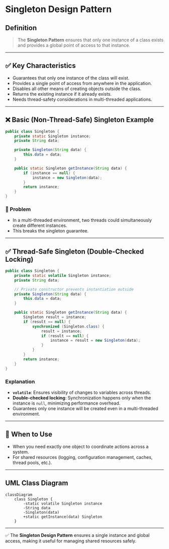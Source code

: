 # Singleton Design Pattern

## Definition
> The **Singleton Pattern** ensures that only one instance of a class exists and provides a global point of access to that instance.

---

## ✅ Key Characteristics
- Guarantees that only one instance of the class will exist.  
- Provides a single point of access from anywhere in the application.  
- Disables all other means of creating objects outside the class.  
- Returns the existing instance if it already exists.  
- Needs thread-safety considerations in multi-threaded applications.  

---

## ❌ Basic (Non-Thread-Safe) Singleton Example
```java
public class Singleton {
    private static Singleton instance;
    private String data;

    private Singleton(String data) {
        this.data = data;
    }

    public static Singleton getInstance(String data) {
        if (instance == null) {
            instance = new Singleton(data);
        }
        return instance;
    }
}
```

### 🚨 Problem
- In a multi-threaded environment, two threads could simultaneously create different instances.  
- This breaks the singleton guarantee.

---

## ✅ Thread-Safe Singleton (Double-Checked Locking)
```java
public class Singleton {
    private static volatile Singleton instance; 
    private String data;

    // Private constructor prevents instantiation outside
    private Singleton(String data) {
        this.data = data;
    }

    public static Singleton getInstance(String data) {
        Singleton result = instance;
        if (result == null) {
            synchronized (Singleton.class) {
                result = instance;
                if (result == null) {
                    instance = result = new Singleton(data);
                }
            }
        }
        return instance;
    }
}
```

### Explanation
- **`volatile`**: Ensures visibility of changes to variables across threads.  
- **Double-checked locking**: Synchronization happens only when the instance is `null`, minimizing performance overhead.  
- Guarantees only one instance will be created even in a multi-threaded environment.  

---

## 🎯 When to Use
- When you need exactly one object to coordinate actions across a system.  
- For shared resources (logging, configuration management, caches, thread pools, etc.).  

---

## UML Class Diagram

```mermaid
classDiagram
    class Singleton {
        -static volatile Singleton instance
        -String data
        -Singleton(data)
        +static getInstance(data) Singleton
    }
```
---

✅ The **Singleton Design Pattern** ensures a single instance and global access, making it useful for managing shared resources safely.
